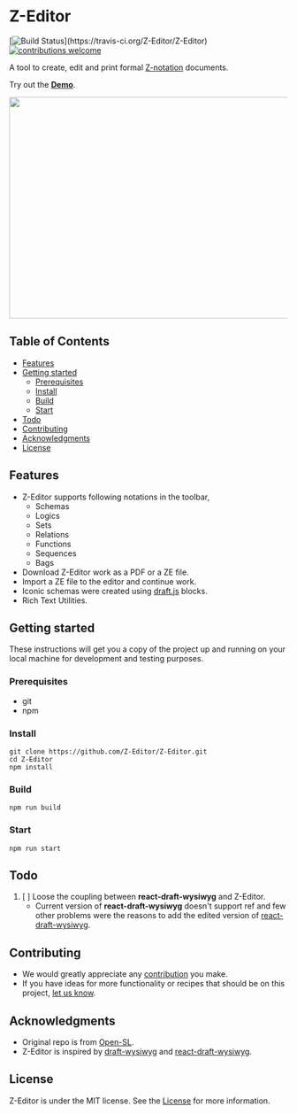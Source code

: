 # Z-Editor 
[![Build Status](https://img.shields.io/travis/Z-Editor/Z-Editor/master.svg?)](https://travis-ci.org/Z-Editor/Z-Editor)  [![contributions welcome](https://img.shields.io/badge/contributions-welcome-brightgreen.svg?style=flat)](https://github.com/Z-Editor/Z-Editor/issues)

A tool to create, edit and print formal [Z-notation](https://en.wikipedia.org/wiki/Z_notation) documents.

Try out the **[Demo](https://z-editor.github.io/)**.

<img src="https://github.com/Z-Editor/Z-Editor/blob/master/gif/demo.gif" width="800" height="400">

## Table of Contents
- [Features](#features)
- [Getting started](#getting-started)
  - [Prerequisites](#prerequisites)
  - [Install](#install)
  - [Build](#build)
  - [Start](#start)
- [Todo](#todo)
- [Contributing](#contributing)
- [Acknowledgments](#acknowledgments)
- [License](#license)

## Features

* Z-Editor supports following notations in the toolbar,
    - Schemas
    - Logics
    - Sets
    - Relations
    - Functions
    - Sequences
    - Bags
* Download Z-Editor work as a PDF or a ZE file.
* Import a ZE file to the editor and continue work.
* Iconic schemas were created using [draft.js](https://draftjs.org/) blocks.
* Rich Text Utilities.

## Getting started

These instructions will get you a copy of the project up and running on your local machine for development and testing purposes.

### Prerequisites
- git
- npm

### Install
```
git clone https://github.com/Z-Editor/Z-Editor.git
cd Z-Editor
npm install
```

### Build
```
npm run build
``` 

### Start
```
npm run start
``` 

## Todo
1. [ ]  Loose the coupling between **react-draft-wysiwyg** and Z-Editor.
    * Current version of **react-draft-wysiwyg** doesn't support ref and few other problems were the reasons to add the edited version of [react-draft-wysiwyg](https://github.com/jpuri/react-draft-wysiwyg).

## Contributing

- We would greatly appreciate any [contribution](CONTRIBUTING.md) you make. 
- If you have ideas for more functionality or recipes that should be on this project, [let us know](https://github.com/Z-Editor/Z-Editor/issues).

## Acknowledgments

- Original repo is from [Open-SL](https://github.com/Open-SL).
- Z-Editor is inspired by [draft-wysiwyg](https://github.com/bkniffler/draft-wysiwyg) and [react-draft-wysiwyg](https://github.com/jpuri/react-draft-wysiwyg).


## License
Z-Editor  is under the MIT license. See the [License](LICENSE) for more information.
